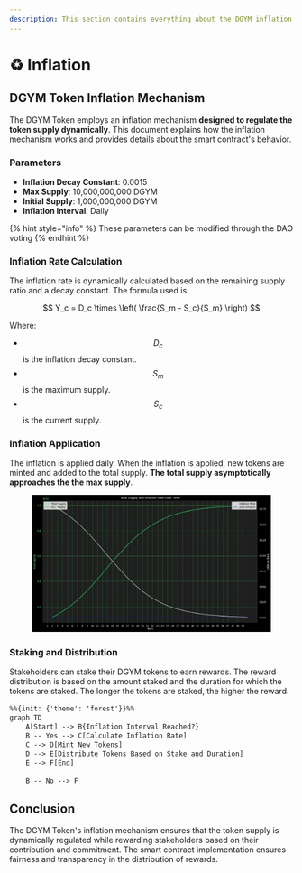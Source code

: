 ```yaml
---
description: This section contains everything about the DGYM inflation
---
```


# ♻️ Inflation

## DGYM Token Inflation Mechanism

The DGYM Token employs an inflation mechanism **designed to regulate the token supply dynamically**. This document explains how the inflation mechanism works and provides details about the smart contract's behavior.

### Parameters

* **Inflation Decay Constant**: 0.0015
* **Max Supply**: 10,000,000,000 DGYM
* **Initial Supply**: 1,000,000,000 DGYM
* **Inflation Interval**: Daily



{% hint style="info" %}
These parameters can be modified through the DAO voting&#x20;
{% endhint %}

### Inflation Rate Calculation

The inflation rate is dynamically calculated based on the remaining supply ratio and a decay constant. The formula used is:

$$
Y_c = D_c \times \left( \frac{S_m - S_c}{S_m} \right)
$$





Where:

* $$D_c$$ is the inflation decay constant.
* $$S_m$$ is the maximum supply.
* $$S_c$$ is the current supply.

### Inflation Application

The inflation is applied daily. When the inflation is applied, new tokens are minted and added to the total supply. **The total supply asymptotically approaches the the max supply**.



<figure><img src="../../.gitbook/assets/temp (3).jpg" alt=""><figcaption></figcaption></figure>

### Staking and Distribution

Stakeholders can stake their DGYM tokens to earn rewards. The reward distribution is based on the amount staked and the duration for which the tokens are staked. The longer the tokens are staked, the higher the reward.

```mermaid
%%{init: {'theme': 'forest'}}%%
graph TD
    A[Start] --> B{Inflation Interval Reached?}
    B -- Yes --> C[Calculate Inflation Rate]
    C --> D[Mint New Tokens]
    D --> E[Distribute Tokens Based on Stake and Duration]
    E --> F[End]

    B -- No --> F
```

## Conclusion

The DGYM Token's inflation mechanism ensures that the token supply is dynamically regulated while rewarding stakeholders based on their contribution and commitment. The smart contract implementation ensures fairness and transparency in the distribution of rewards.
